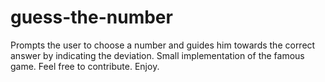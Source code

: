 # guess-the-number
Prompts the user to choose a number and guides him towards the correct answer by indicating the deviation. Small implementation of the famous game. Feel free to contribute. Enjoy.
